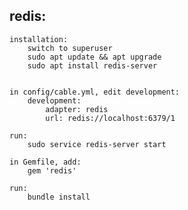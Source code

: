 ## redis:
    installation:
        switch to superuser
        sudo apt update && apt upgrade
        sudo apt install redis-server


    in config/cable.yml, edit development:
        development:
            adapter: redis
            url: redis://localhost:6379/1

    run:
        sudo service redis-server start

    in Gemfile, add:
        gem 'redis'
    
    run:
        bundle install